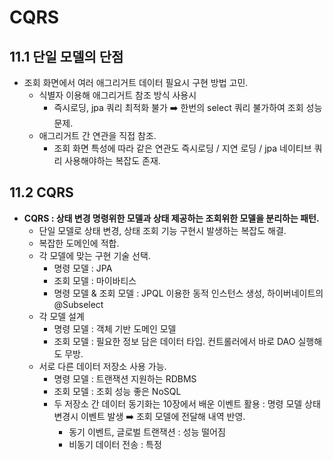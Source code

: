 # CQRS

## 11.1 단일 모델의 단점

* 조회 화면에서 여러 애그리거트 데이터 필요시 구현 방법 고민.
	* 식별자 이용해 애그리거트 참조 방식 사용시
		* 즉시로딩, jpa 쿼리 최적화 불가 ➡️ 한번의 select 쿼리 불가하여 조회 성능 문제.
	* 애그리거트 간 연관을 직접 참조.
		* 조회 화면 특성에 따라 같은 연관도 즉시로딩 / 지연 로딩 / jpa 네이티브 쿼리 사용해야하는 복잡도 존재.

## 11.2 CQRS

* **CQRS : 상태 변경 명령위한 모델과 상태 제공하는 조회위한 모델을 분리하는 패턴.**
	* 단일 모델로 상태 변경, 상태 조회 기능 구현시 발생하는 복잡도 해결.
	* 복잡한 도메인에 적합.
	* 각 모델에 맞는 구현 기술 선택.
		* 명령 모델 : JPA
		* 조회 모델 : 마이바티스
		* 명령 모델 & 조회 모델 : JPQL 이용한 동적 인스턴스 생성, 하이버네이트의 @Subselect
	* 각 모델 설계
		* 명령 모델 : 객체 기반 도메인 모델
		* 조회 모델 : 필요한 정보 담은 데이터 타입. 컨트롤러에서 바로 DAO 실행해도 무방.
	* 서로 다른 데이터 저장소 사용 가능.
		* 명령 모델 : 트랜잭션 지원하는 RDBMS
		* 조회 모델 : 조회 성능 좋은 NoSQL
		* 두 저장소 간 데이터 동기화는 10장에서 배운 이벤트 활용 : 명령 모델 상태 변경시 이벤트 발생 ➡️ 조회 모델에 전달해 내역 반영.
			* 동기 이벤트, 글로벌 트랜잭션 : 성능 떨어짐
			* 비동기 데이터 전송 : 특정 
	